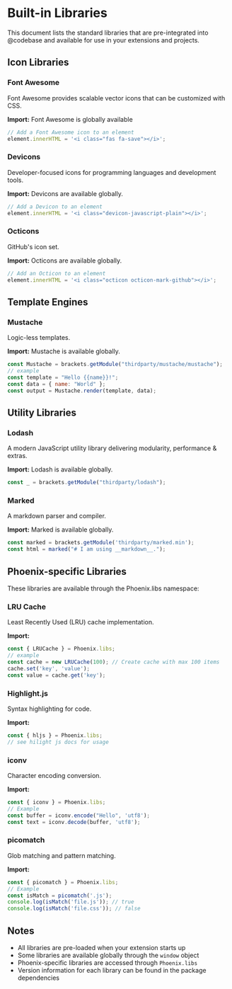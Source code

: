 

# Built-in Libraries

This document lists the standard libraries that are pre-integrated into @codebase and available for use in your extensions and projects.

## Icon Libraries

### Font Awesome
Font Awesome provides scalable vector icons that can be customized with CSS.

**Import:**
Font Awesome is globally available

```js
// Add a Font Awesome icon to an element
element.innerHTML = '<i class="fas fa-save"></i>';
```


### Devicons
Developer-focused icons for programming languages and development tools.

**Import:**
Devicons are available globally.

```js
// Add a Devicon to an element
element.innerHTML = '<i class="devicon-javascript-plain"></i>';
```


### Octicons
GitHub's icon set.

**Import:**
Octicons are available globally.

```js
// Add an Octicon to an element
element.innerHTML = '<i class="octicon octicon-mark-github"></i>';
```

## Template Engines

### Mustache
Logic-less templates.

**Import:**
Mustache is available globally.

```js
const Mustache = brackets.getModule("thirdparty/mustache/mustache");
// example
const template = "Hello {{name}}!";
const data = { name: "World" };
const output = Mustache.render(template, data);
```


## Utility Libraries

### Lodash
A modern JavaScript utility library delivering modularity, performance & extras.

**Import:**
Lodash is available globally.

```js
const _ = brackets.getModule("thirdparty/lodash");
```


### Marked
A markdown parser and compiler.

**Import:**
Marked is available globally.

```js
const marked = brackets.getModule('thirdparty/marked.min');
const html = marked("# I am using __markdown__.");
```


## Phoenix-specific Libraries

These libraries are available through the Phoenix.libs namespace:

### LRU Cache
Least Recently Used (LRU) cache implementation.

**Import:**
```js
const { LRUCache } = Phoenix.libs;
// example
const cache = new LRUCache(100); // Create cache with max 100 items
cache.set('key', 'value');
const value = cache.get('key');
```


### Highlight.js
Syntax highlighting for code.

**Import:**

```js
const { hljs } = Phoenix.libs;
// see hilight js docs for usage
```


### iconv
Character encoding conversion.

**Import:**
```js
const { iconv } = Phoenix.libs;
// Example
const buffer = iconv.encode("Hello", 'utf8');
const text = iconv.decode(buffer, 'utf8');
```

### picomatch
Glob matching and pattern matching.

**Import:**
```js
const { picomatch } = Phoenix.libs;
// Example
const isMatch = picomatch('.js');
console.log(isMatch('file.js')); // true
console.log(isMatch('file.css')); // false
```



## Notes

- All libraries are pre-loaded when your extension starts up
- Some libraries are available globally through the `window` object
- Phoenix-specific libraries are accessed through `Phoenix.libs`
- Version information for each library can be found in the package dependencies
